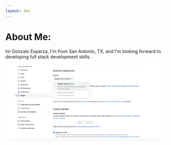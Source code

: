 ```yaml
---
layout: doc
---
```


# About Me:

Im Gonzalo Esparza, I'm from San Antonio, TX, and I'm looking forward to developing full stack development skills.

![Profile Picture](./gh-actions.png)

